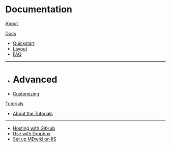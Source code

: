 # Documentation

[About](index.md)

[Docs]()

  * [Quickstart](quickstart.md)
  * [Layout](layout.md)
  * [FAQ](faq.md)
  - - - -
  * # Advanced
  * [Customizing](customizing.md)

[Tutorials]()

  * [About the Tutorials](tutorials.md)
  - - - -
  * [Hosting with GitHub](tutorials/github.md)
  * [Use with Dropbox](tutorials/dropbox.md)
  * [Set up MDwiki on IIS](tutorials/iis/iis.md)

